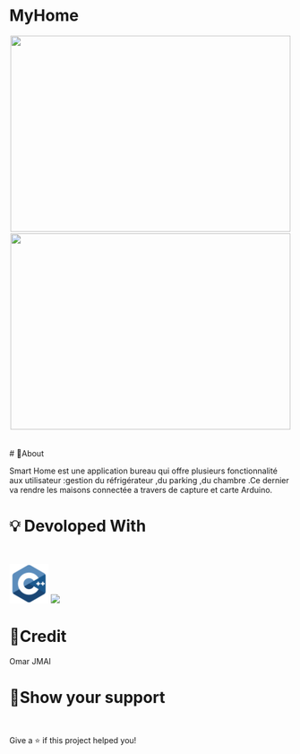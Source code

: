 # MyHome
<p align="center">
  <img height="350" width="500" src="https://files.fm/thumb_show.php?i=efvehhddb">
  <img height="350" width="500" src="https://files.fm/thumb_show.php?i=qpv64z7mn">
</p>
<br/>
# 📣About

Smart Home est une application bureau qui offre plusieurs fonctionnalité aux utilisateur :gestion du réfrigérateur ,du parking ,du chambre .Ce dernier va rendre les maisons connectée a travers de capture et carte Arduino.
</br>
# 💡 Devoloped With
</br>


<span><img height="70" src="https://raw.githubusercontent.com/github/explore/80688e429a7d4ef2fca1e82350fe8e3517d3494d/topics/cpp/cpp.png"></span>
<code><img height="70" src="https://files.fm/thumb_show.php?i=8unq576tu"></code>

# 📝Credit
  Omar JMAI
  </br>
# 🚀Show your support

<br>

Give a ⭐️ if this project helped you!

